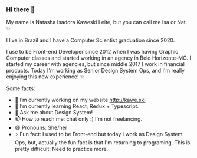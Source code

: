 ### Hi there 👋

My name is Natasha Isadora Kaweski Leite, but you can call me Isa or Nat. ✨

I live in Brazil and I have a Computer Scientist graduation since 2020.

I use to be Front-end Developer since 2012 when I was having Graphic Computer classes and started working in an agency in Belo Horizonte-MG.
I started my career with agencies, but since middle 2017 I work in financial products.
Today I'm working as Senior Design System Ops, and I'm really enjoying this new experience! ✨

Some facts:

- 🔭 I’m currently working on my website http://kawe.ski
- 🌱 I’m currently learning React, Redux + Typescript.
- 💬 Ask me about Design System!
- 📫 How to reach me: chat only :) I'm not freelancing.
- 😄 Pronouns: She/her
- ⚡ Fun fact: I used to be Front-end but today I work as Design System Ops, but, actually the fun fact is that I'm returning to programing. This is pretty difficult! Need to practice more.
